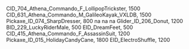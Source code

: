 CID_704_Athena_Commando_F_LollipopTrickster, 1500
CID_631_Athena_Commando_M_GalileoKayak_VXLDB, 1500
Pickaxe_ID_074_SharpDresser, 800
na
na
na
Glider_ID_206_Donut, 1200
BID_229_LuckyRiderMale, 500
EID_DreamFeet, 500
CID_415_Athena_Commando_F_AssassinSuit, 1200
Pickaxe_ID_015_HolidayCandyCane, 1800
EID_ElectroShuffle, 1200
